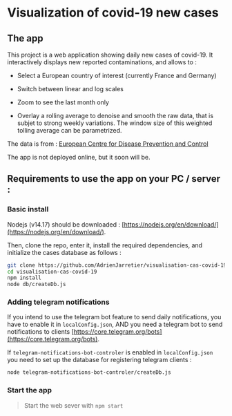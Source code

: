 # Visualization of covid-19 new cases


## The app

This project is a web application showing daily new cases of covid-19.
It interactively displays new reported contaminations, and allows to :

+ Select a European country of interest (currently France and Germany)

+ Switch between linear and log scales

+ Zoom to see the last month only

+ Overlay a rolling average to denoise and smooth the raw data, that is subjet to strong weekly variations. The window size of this weighted tolling average can be parametrized.

The data is from :
[European Centre for Disease Prevention and Control](https://www.ecdc.europa.eu/en/publications-data/download-todays-data-geographic-distribution-covid-19-cases-worldwide)


The app is not deployed online, but it soon will be.


## Requirements to use the app on your PC / server :

### Basic install

Nodejs (v14.17) should be downloaded : [https://nodejs.org/en/download/](https://nodejs.org/en/download/).

Then, clone the repo, enter it, install the required dependencies, and initialize the cases database as follows :

```bash
git clone https://github.com/AdrienJarretier/visualisation-cas-covid-19.git
cd visualisation-cas-covid-19
npm install
node db/createDb.js
```

### Adding telegram notifications

If you intend to use the telegram bot feature to send daily notifications, you have to enable it in `localConfig.json`, AND you need a telegram bot to send notifications to clients [https://core.telegram.org/bots](https://core.telegram.org/bots).

If `telegram-notifications-bot-controler` is enabled in `localConfig.json` you need to set up the database for registering telegram clients :

```bash
node telegram-notifications-bot-controler/createDb.js
```

### Start the app

> Start the web sever with `npm start`

